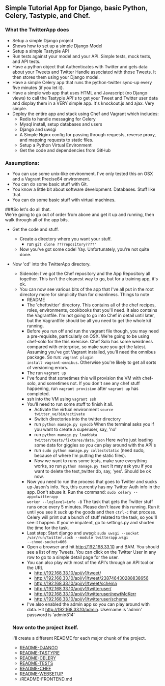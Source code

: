 ## Simple Tutorial App for Django, basic Python, Celery, Tastypie, and Chef.

### What the TwitterApp does
- Setup a simple Django project
- Shows how to set up a simple Django Model
- Setup a simple Tastypie API
- Run tests against your model and your API.  Simple tests, mock tests, and API tests.
- Have a python object that Authenticates with Twitter and gets data about your Tweets and Twitter Handle associated with those Tweets. It then stores them
   using your Django model.
- Have a simple Celery app that runs the python-twitter sync-up every five minutes (if you let it).
- Have a simple web app that uses HTML and Javascript (no Django views) to call the Tastypie API's to get your Tweet and Twitter user data and display them
in a VERY simple app.  It's knockout.js and ajax.  Very simple.
- Deploy the entire app and stack using Chef and Vagrant which includes:
  - Redis to handle messaging for Celery
  - Mysql install, setup databases and users
  - Django and uwsgi
  - A Simple Nginx config for passing through requests, reverse proxy, and mapping requests to static files.
  - Setup a Python Virtual Environment
  - Get the code and dependencies from GitHub

### Assumptions:
- You can use some unix-like environment.  I've only tested this on OSX and a Vagrant Precise64 environment.
- You can do some basic stuff with Git.
- You know a little bit about software development.  Databases. Stuff like that.
- You can do some basic stuff with virtual machines.

###So let's do all that.  
We're going to go out of order from above and get it up and running, then walk through all of the app bits.


- Get the code and stuff.
  - Create a directory where you want your stuff.
    - run <code>git clone ???repository????'</code>
  - Now you've got some code! Yay.  Unfortunately, you're not quite done.
- Now 'cd' into the TwitterApp directory.
  - Sidenote: I've got the Chef repository and the App Repository all together.  This isn't the cleanest way to go, but for a training app, it's ok.
  - You can now see various bits of the app that I've all put in the root directory more for simplicity than for cleanliness. Things to note
    - README
    - The 'cheftwitter' directory.  This contains all of the chef recipes, roles, environments, cookbooks that you'll need.  It also contains the Vagrantfile.
       I'm not going to go into Chef in detail until later, but the Vagrantfile should be all you need to get the whole kit running.
    - Before you run off and run the vagrant file though, you may need a pre-requisite, particularly on OSX.  We're going to be using chef-solo for the this exercise.
       Chef Solo has some weirdness compared with enterprise, so make sure you get the latest.  Assuming you've got Vagrant installed, you'll need the omnibus package.
       So run: <code>vagrant plugin install vagrant-omnibus</code>.  Otherwise you're likely to get all sorts of versioning errors.
    - The run <code>vagrant up</code>
    - I've found that sometimes this will provision the VM with chef-solo, and sometimes not.  If you don't see any chef stuff happening, run <code>vagrant provision</code>
       after <code>vagrant up</code> has completed.
    - ssh into the VM using <code>vagrant ssh</code>
    - You'll need to run some stuff to finish it all.
       - Activate the virtual environment <code>source twitter_ve/bin/activate</code>
       - Switch directories into the twitter directory
       - run <code>python manage.py syncdb</code>  When the terminal asks you if you want to create a superuser, say, 'no'
       - run <code>python manage.py loaddata twitter/tests/fixtures/data.json</code>  Here we're just loading some data for giggles so you can play around with the API's
       - run <code>sudo python manage.py collectstatic</code> (need sudo, because of where I'm putting the static files).
       - Now we want to runs some tests, make sure everything works, so run <code>python manage.py test</code> It may ask you if you want to delete the test_twitter db,
         say, 'yes'.  Should be ok now.
    - Now you need to run the process that goes to Twitter and sucks up Jason's info.  Yes, this currently has my Twitter Auth info in the app.  Don't abuse it.
      Run the command: <code>sudo celery --app=twitterapp worker --loglevel=info -B</code>
      The task that gets the Twitter stuff runs once every 5 minutes.  Please don't leave this running.  Run it until you see it suck up the goods and then
      <code>ctrl-c</code> that process.  Celery will print out a bunch of stuff related to the task, so you'll see it happen.  If you're impatent, go to
      settings.py and shorten the time for the task.
    - Last step: Start django and uwsgi: <code>sudo uwsgi --socket /var/run/twitter.sock --module twitterapp.wsgi --chmod-socket=666</code>
    - Open a browser and hit http://192.168.33.10 and BAM.  You should see a list of my Tweets.  You can click on the Twitter User in any row to
      go to a simple detail page for the user.
    - You can also play with most of the API's through an API tool or the URL
      - http://192.168.33.10/api/v1/tweet/
      - http://192.168.33.10/api/v1/tweet/238746430288838656
      - http://192.168.33.10/api/v1/tweet/schema
      - http://192.168.33.10/api/v1/twitteruser/
      - http://192.168.33.10/api/v1/twitteruser/newtMcKerr
      - http://192.168.33.10/api/v1/twitteruser/schema
    - I've also enabled the admin app so you can play around with data.  Hit http://192.168.33.10/admin.  Username is 'admin' password is 'admin314'

  ### Now onto the project itself.
  I'll create a different README for each major chunk of the project.
  - [README-DJANGO](README-DJANGO.md)
  - [README-TASTYPIE](README-TASTYPIE.md)
  - [README-CELERY](README-CELERY.md)
  - [README-TESTS](README-TESTS.md)
  - [README-CHEF](README-CHEF.md)
  - [README-WEBSETUP](README-WEBSETUP.md)
  - /README-FRONTEND.md




